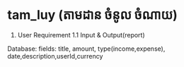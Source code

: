 # tam_luy (តាមដាន ចំនូល ចំណាយ)

1. User Requirement 
   1.1 Input & Output(report)

 Database: 
    fields: 
    title, amount, type(income,expense), date,description,userId,currency

    